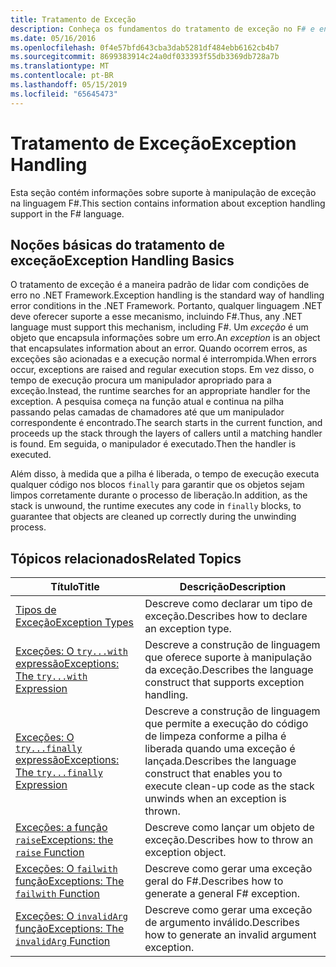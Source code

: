 ```yaml
---
title: Tratamento de Exceção
description: Conheça os fundamentos do tratamento de exceção no F# e encontre links para expressões e funções de manipulação de exceção.
ms.date: 05/16/2016
ms.openlocfilehash: 0f4e57bfd643cba3dab5281df484ebb6162cb4b7
ms.sourcegitcommit: 8699383914c24a0df033393f55db3369db728a7b
ms.translationtype: MT
ms.contentlocale: pt-BR
ms.lasthandoff: 05/15/2019
ms.locfileid: "65645473"
---
```

# <a name="exception-handling"></a><span data-ttu-id="56c6a-103">Tratamento de Exceção</span><span class="sxs-lookup"><span data-stu-id="56c6a-103">Exception Handling</span></span>

<span data-ttu-id="56c6a-104">Esta seção contém informações sobre suporte à manipulação de exceção na linguagem F#.</span><span class="sxs-lookup"><span data-stu-id="56c6a-104">This section contains information about exception handling support in the F# language.</span></span>

## <a name="exception-handling-basics"></a><span data-ttu-id="56c6a-105">Noções básicas do tratamento de exceção</span><span class="sxs-lookup"><span data-stu-id="56c6a-105">Exception Handling Basics</span></span>
<span data-ttu-id="56c6a-106">O tratamento de exceção é a maneira padrão de lidar com condições de erro no .NET Framework.</span><span class="sxs-lookup"><span data-stu-id="56c6a-106">Exception handling is the standard way of handling error conditions in the .NET Framework.</span></span> <span data-ttu-id="56c6a-107">Portanto, qualquer linguagem .NET deve oferecer suporte a esse mecanismo, incluindo F#.</span><span class="sxs-lookup"><span data-stu-id="56c6a-107">Thus, any .NET language must support this mechanism, including F#.</span></span> <span data-ttu-id="56c6a-108">Um *exceção* é um objeto que encapsula informações sobre um erro.</span><span class="sxs-lookup"><span data-stu-id="56c6a-108">An *exception* is an object that encapsulates information about an error.</span></span> <span data-ttu-id="56c6a-109">Quando ocorrem erros, as exceções são acionadas e a execução normal é interrompida.</span><span class="sxs-lookup"><span data-stu-id="56c6a-109">When errors occur, exceptions are raised and regular execution stops.</span></span> <span data-ttu-id="56c6a-110">Em vez disso, o tempo de execução procura um manipulador apropriado para a exceção.</span><span class="sxs-lookup"><span data-stu-id="56c6a-110">Instead, the runtime searches for an appropriate handler for the exception.</span></span> <span data-ttu-id="56c6a-111">A pesquisa começa na função atual e continua na pilha passando pelas camadas de chamadores até que um manipulador correspondente é encontrado.</span><span class="sxs-lookup"><span data-stu-id="56c6a-111">The search starts in the current function, and proceeds up the stack through the layers of callers until a matching handler is found.</span></span> <span data-ttu-id="56c6a-112">Em seguida, o manipulador é executado.</span><span class="sxs-lookup"><span data-stu-id="56c6a-112">Then the handler is executed.</span></span>

<span data-ttu-id="56c6a-113">Além disso, à medida que a pilha é liberada, o tempo de execução executa qualquer código nos blocos `finally` para garantir que os objetos sejam limpos corretamente durante o processo de liberação.</span><span class="sxs-lookup"><span data-stu-id="56c6a-113">In addition, as the stack is unwound, the runtime executes any code in `finally` blocks, to guarantee that objects are cleaned up correctly during the unwinding process.</span></span>

## <a name="related-topics"></a><span data-ttu-id="56c6a-114">Tópicos relacionados</span><span class="sxs-lookup"><span data-stu-id="56c6a-114">Related Topics</span></span>

|<span data-ttu-id="56c6a-115">Título</span><span class="sxs-lookup"><span data-stu-id="56c6a-115">Title</span></span>|<span data-ttu-id="56c6a-116">Descrição</span><span class="sxs-lookup"><span data-stu-id="56c6a-116">Description</span></span>|
|-----|-----------|
|[<span data-ttu-id="56c6a-117">Tipos de Exceção</span><span class="sxs-lookup"><span data-stu-id="56c6a-117">Exception Types</span></span>](exception-types.md)|<span data-ttu-id="56c6a-118">Descreve como declarar um tipo de exceção.</span><span class="sxs-lookup"><span data-stu-id="56c6a-118">Describes how to declare an exception type.</span></span>|
|[<span data-ttu-id="56c6a-119">Exceções: O `try...with` expressão</span><span class="sxs-lookup"><span data-stu-id="56c6a-119">Exceptions: The `try...with` Expression</span></span>](the-try-with-expression.md)|<span data-ttu-id="56c6a-120">Descreve a construção de linguagem que oferece suporte à manipulação da exceção.</span><span class="sxs-lookup"><span data-stu-id="56c6a-120">Describes the language construct that supports exception handling.</span></span>|
|[<span data-ttu-id="56c6a-121">Exceções: O `try...finally` expressão</span><span class="sxs-lookup"><span data-stu-id="56c6a-121">Exceptions: The `try...finally` Expression</span></span>](the-try-finally-expression.md)|<span data-ttu-id="56c6a-122">Descreve a construção de linguagem que permite a execução do código de limpeza conforme a pilha é liberada quando uma exceção é lançada.</span><span class="sxs-lookup"><span data-stu-id="56c6a-122">Describes the language construct that enables you to execute clean-up code as the stack unwinds when an exception is thrown.</span></span>|
|[<span data-ttu-id="56c6a-123">Exceções: a função `raise`</span><span class="sxs-lookup"><span data-stu-id="56c6a-123">Exceptions: the `raise` Function</span></span>](the-raise-Function.md)|<span data-ttu-id="56c6a-124">Descreve como lançar um objeto de exceção.</span><span class="sxs-lookup"><span data-stu-id="56c6a-124">Describes how to throw an exception object.</span></span>|
|[<span data-ttu-id="56c6a-125">Exceções: O `failwith` função</span><span class="sxs-lookup"><span data-stu-id="56c6a-125">Exceptions: The `failwith` Function</span></span>](the-failwith-function.md)|<span data-ttu-id="56c6a-126">Descreve como gerar uma exceção geral do F#.</span><span class="sxs-lookup"><span data-stu-id="56c6a-126">Describes how to generate a general F# exception.</span></span>|
|[<span data-ttu-id="56c6a-127">Exceções: O `invalidArg` função</span><span class="sxs-lookup"><span data-stu-id="56c6a-127">Exceptions: The `invalidArg` Function</span></span>](the-invalidArg-function.md)|<span data-ttu-id="56c6a-128">Descreve como gerar uma exceção de argumento inválido.</span><span class="sxs-lookup"><span data-stu-id="56c6a-128">Describes how to generate an invalid argument exception.</span></span>|
